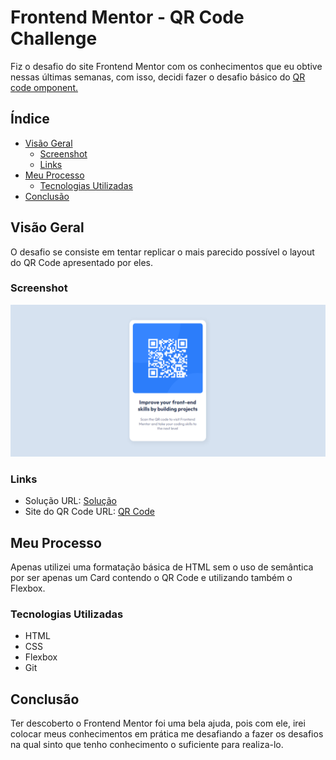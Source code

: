 # Frontend Mentor - QR Code Challenge

Fiz o desafio do site Frontend Mentor com os conhecimentos que eu obtive nessas últimas semanas, com isso, decidi fazer o desafio básico do [QR code omponent.](https://www.frontendmentor.io/challenges/qr-code-component-iux_sIO_H)

## Índice

- [Visão Geral](#visão-geral)
  - [Screenshot](#screenshot)
  - [Links](#links)
- [Meu Processo](#meu-processo)
  - [Tecnologias Utilizadas](#tecnologias-utilizadas)
- [Conclusão](#conclusão)


## Visão Geral
O desafio se consiste em tentar replicar o mais parecido possível o layout do QR Code apresentado por eles.

### Screenshot

![](/src/images/qr-code-screenshot.png)

### Links

- Solução URL: [Solução](https://www.frontendmentor.io/solutions/qr-code-challenge-utilizando-flexbox-d1JtAQN1z_)
- Site do QR Code URL: [QR Code](https://msumii.github.io/desafio-qr-code-frontend-mentor/)


## Meu Processo
Apenas utilizei uma formatação básica de HTML sem o uso de semântica por ser apenas um Card contendo o QR Code e utilizando também o Flexbox.

### Tecnologias Utilizadas

- HTML
- CSS
- Flexbox
- Git


## Conclusão
Ter descoberto o Frontend Mentor foi uma bela ajuda, pois com ele, irei colocar meus conhecimentos em prática me desafiando a fazer os desafios na qual sinto que tenho conhecimento o suficiente para realiza-lo.
